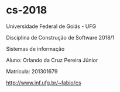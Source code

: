 # cs-2018
Universidade Federal de Goiás - UFG

Disciplina de Construção de Software 2018/1

Sistemas de informação

Aluno: Orlando da Cruz Pereira Júnior

Matricula: 201301679

http://www.inf.ufg.br/~fabio/cs
